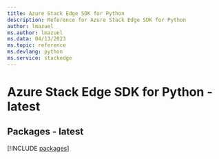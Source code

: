 ```yaml
---
title: Azure Stack Edge SDK for Python
description: Reference for Azure Stack Edge SDK for Python
author: lmazuel
ms.author: lmazuel
ms.data: 04/13/2023
ms.topic: reference
ms.devlang: python
ms.service: stackedge
---
```

# Azure Stack Edge SDK for Python - latest
## Packages - latest
[!INCLUDE [packages](stack-edge-index.md)]